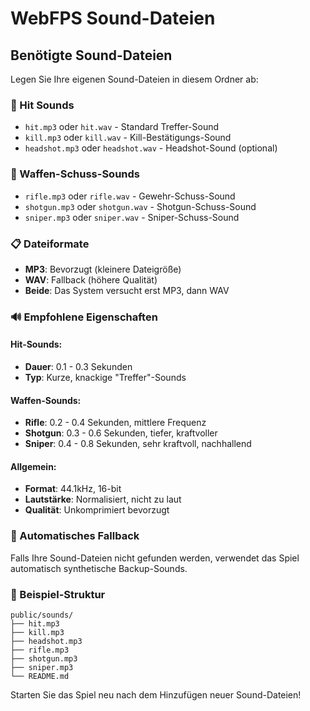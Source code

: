 # WebFPS Sound-Dateien

## Benötigte Sound-Dateien

Legen Sie Ihre eigenen Sound-Dateien in diesem Ordner ab:

### 🎯 Hit Sounds
- `hit.mp3` oder `hit.wav` - Standard Treffer-Sound
- `kill.mp3` oder `kill.wav` - Kill-Bestätigungs-Sound  
- `headshot.mp3` oder `headshot.wav` - Headshot-Sound (optional)

### 🔫 Waffen-Schuss-Sounds
- `rifle.mp3` oder `rifle.wav` - Gewehr-Schuss-Sound
- `shotgun.mp3` oder `shotgun.wav` - Shotgun-Schuss-Sound
- `sniper.mp3` oder `sniper.wav` - Sniper-Schuss-Sound

### 📋 Dateiformate
- **MP3**: Bevorzugt (kleinere Dateigröße)
- **WAV**: Fallback (höhere Qualität)
- **Beide**: Das System versucht erst MP3, dann WAV

### 🔊 Empfohlene Eigenschaften

#### Hit-Sounds:
- **Dauer**: 0.1 - 0.3 Sekunden
- **Typ**: Kurze, knackige "Treffer"-Sounds

#### Waffen-Sounds:
- **Rifle**: 0.2 - 0.4 Sekunden, mittlere Frequenz
- **Shotgun**: 0.3 - 0.6 Sekunden, tiefer, kraftvoller
- **Sniper**: 0.4 - 0.8 Sekunden, sehr kraftvoll, nachhallend

#### Allgemein:
- **Format**: 44.1kHz, 16-bit
- **Lautstärke**: Normalisiert, nicht zu laut
- **Qualität**: Unkomprimiert bevorzugt

### 🚀 Automatisches Fallback
Falls Ihre Sound-Dateien nicht gefunden werden, verwendet das Spiel automatisch synthetische Backup-Sounds.

### 📝 Beispiel-Struktur
```
public/sounds/
├── hit.mp3
├── kill.mp3  
├── headshot.mp3
├── rifle.mp3
├── shotgun.mp3
├── sniper.mp3
└── README.md
```

Starten Sie das Spiel neu nach dem Hinzufügen neuer Sound-Dateien! 